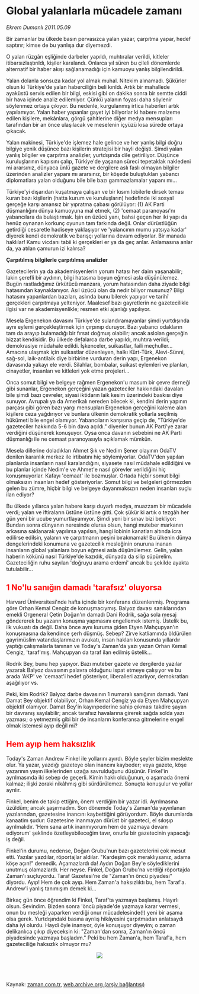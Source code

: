 # Global yalanlarla mücadele zamanı

*Ekrem Dumanlı 2011.05.09*

<td class="columnist-detail">
<p>Bir zamanlar bu ülkede basın pervasızca yalan yazar, çarpıtma yapar, hedef saptırır; kimse de bu yanlışa dur diyemezdi.</p>
<p>
<div id="haberMetinDiv">
<p>O yalan rüzgârı eşliğinde darbeler yapıldı, muhtıralar verildi, kitleler itibarsızlaştırıldı, kişiler karalandı. Onlarca yıl süren bu çileli dönemlerde alternatif bir haber akışı sağlanamadığı için kamuoyu yanlış bilgilendirildi.
<p>Yalan dolanla sonsuza kadar yol almak muhal. Nitekim alınamadı. Şükürler olsun ki Türkiye'de yalan haberciliğin beli kırıldı. Artık bir mahallede ayaküstü servis edilen bir bilgi, eskisi gibi on dakika sonra bir semtte ciddi bir hava içinde analiz edilemiyor. Çünkü yalanın foyası daha söylenir söylenmez ortaya çıkıyor. Bu nedenle, kurgulanmış irtica haberleri artık yapılamıyor. Yalan haber yapanlar gayet iyi biliyorlar ki habere malzeme edilen kişilere, mekânlara, görgü şahitlerine diğer medya mensupları tarafından bir an önce ulaşılacak ve meselenin içyüzü kısa sürede ortaya çıkacak.
<p>Yalan makinesi, Türkiye'de işlemez hale gelince ve her yanlış bilgi doğru bilgiye yenik düşünce bazı kişilerin stratejisi bir hayli değişti. Şimdi yalan yanlış bilgiler ve çarpıtma analizler, yurtdışında dile getiriliyor. Düşünce kuruluşlarının kapısını çalıp, Türkiye'de yaşanan süreci tepetaklak nakledeni mi ararsınız, dünyaca ünlü gazete ve dergilere aslı faslı olmayan bilgiler üzerinden analizler yapanı mı ararsınız, bir köşede buluştukları yabancı diplomatlara yalan olduğunu bile bile bazı gammazlamalar yapanı mı...
<p>Türkiye'yi dışarıdan kuşatmaya çalışan ve bir kısım lobilerle dirsek teması kuran bazı kişilerin (hatta kurum ve kuruluşların) hedefinde iki sosyal gerçeğe karşı amansız bir yıpratma çabası görülüyor: (1) AK Parti düşmanlığını dünya kamuoyuna mal etmek, (2) 'cemaat paranoyası'nı yabancılara da bulaştırmak. İşin en üzücü yanı, bahsi geçen her iki yapı da henüz oynanan korkunç oyunun tam farkında değil. Onlar dürüstlüğün getirdiği cesaretle hadiseye yaklaşıyor ve 'yalancının mumu yatsıya kadar' diyerek kendi demokratik ve barışçı yollarına devam ediyorlar. Bir manada haklılar! Kamu vicdanı tabii ki gerçekleri er ya da geç anlar. Anlamasına anlar da, ya atılan çamurun izi kalırsa?
<p><b>Çarpıtılmış bilgilerle çarpıtılmış analizler
</b>
<p>Gazetecilerin ya da akademisyenlerin yorum hatası her daim yaşanabilir; lakin şerefli bir aydının, bilgi hatasına boyun eğmesi asla düşünülemez. Bugün rastladığımız ürkütücü manzara, yorum hatasından daha ziyade bilgi hatasından kaynaklanıyor. Asıl üzücü olan da nedir biliyor musunuz? Bilgi hatasını yapanlardan bazıları, aslında bunu bilerek yapıyor ve tarihî gerçekleri çarpıtmaya yelteniyor. Maalesef bazı gayretlerin ne gazetecilikle ilgisi var ne akademisyenlikle; resmen etki ajanlığı yapılıyor.
<p>Mesela Ergenekon davasını Türkiye'de sulandıramayanlar şimdi yurtdışında aynı eylemi gerçekleştirmek için çırpınıp duruyor. Bazı yabancı odakların tam da arayıp bulamadığı bir fırsat doğmuş olabilir; ancak aslolan gerçeğin bizzat kendisidir. Bu ülkede defalarca darbe yapıldı, muhtıra verildi; demokrasiye müdahale edildi. İşkenceler, suikastlar, faili meçhuller... Amacına ulaşmak için suikastlar düzenleyen, halkı Kürt-Türk, Alevi-Sünni, sağ-sol, laik-antilaik diye birbirine vurduran derin yapı, Ergenekon davasında yakayı ele verdi. Silahlar, bombalar, suikast eylemleri ve planları, cinayetler, insanları ve kitleleri yok etme projeleri...
<p>Onca somut bilgi ve belgeye rağmen Ergenekon'u masum bir çevre derneği gibi sunanlar, Ergenekon gerçeğini yazan gazeteciler hakkındaki davaları bile şimdi bazı çevreler, siyasi iktidarın laik kesim üzerindeki baskısı diye sunuyor. Avrupalı ya da Amerikalı nereden bilecek ki, kendini derin yapının parçası gibi gören bazı yargı mensupları Ergenekon gerçeğini kaleme alan kişilere ceza yağdırıyor ve bunlara ülkenin demokratik yollarla seçilmiş hükümeti bile engel olamıyor. Yabancıların karşısına geçip de, "Türkiye'de gazeteciler hakkında 5-6 bin dava açıldı." diyenler bunun AK Parti'ye zarar verdiğini düşünerek konuşuyor. Oysa onca davanın sebebini ne AK Parti düşmanlığı ile ne cemaat paranoyasıyla açıklamak mümkün.
<p>Mesela dillerine doladıkları Ahmet Şık ve Nedim Şener olayının OdaTV denilen karanlık merkez ile irtibatını hiç söylemiyorlar. OdaTV'den yapılan planlarda insanların nasıl karalandığını, siyasete nasıl müdahale edildiğini ve bu planlar içinde Nedim'e ve Ahmet'e nasıl görevler verildiğini hiç konuşmuyorlar. Kafayı 'cemaat' ile bozmuşlar. Ortada hiçbir somut bilgi olmaksızın insanları hedef gösteriyorlar. Somut bilgi ve belgeleri görmezden gelen bu zümre, hiçbir bilgi ve belgeye dayanmaksızın neden insanları suçlu ilan ediyor?
<p>Bu ülkede yıllarca yalan habere karşı duyarlı medya, muazzam bir mücadele verdi; yalan ve iftiraların üstüne üstüne gitti. Çok şükür ki artık o tezgâh her gün yeni bir ucube yumurtlayamıyor. Şimdi yeni bir sınav bizi bekliyor: Bundan sonra dünyanın neresinde olursa olsun, hangi muteber markanın arkasına saklanarak yapılırsa yapılsın, hangi lobinin kanatları altında icra edilirse edilsin, yalanın ve çarpıtmanın peşini bırakmamak! Bu ülkenin dünya dengelerindeki konumuna ve gazetecilik mesleğinin onuruna inanan insanların global yalanlara boyun eğmesi asla düşünülemez. Gelin, yalan haberin kökünü nasıl Türkiye'de kazıdık, dünyada da silip süpürelim. Gazeteciliğin ruhu sayılan 'doğruyu arama erdemi' ancak bu şekilde ayakta tutulabilir... 
<h2><font color="#FF0000"><b>1 No'lu sanığın damadı 'tarafsız' oluyorsa</b>
</font></h2>
<p>Harvard Üniversitesi'nde hafta içinde bir konferans düzenlenmiş. Programa göre Orhan Kemal Cengiz de konuşmacıymış. Balyoz davası sanıklarından emekli Orgeneral Çetin Doğan'ın damadı Dani Rodrik, sağa sola mesaj göndererek bu yazarın konuşma yapmasını engellemek istemiş. Üstelik bu, ilk vukuatı da değil. Daha önce aynı kuruma giden Etyen Mahçupyan'ın konuşmasına da kendince şerh düşmüş. Sebep? Zirve katliamında öldürülen gayrimüslim vatandaşlarımızın avukatı, insan hakları konusunda yıllardır yaptığı çalışmalarla tanınan ve Today's Zaman'da yazı yazan Orhan Kemal Cengiz, 'taraf'mış. Mahçupyan da taraf ilan edilmiş üstelik...
<p>Rodrik Bey, bunu hep yapıyor. Bazı muteber gazete ve dergilerde yazılar yazarak Balyoz davasının palavra olduğunu ispat etmeye çalışıyor ve bu arada 'AKP' ve 'cemaat'i hedef gösteriyor, liberalleri azarlıyor, demokratları aşağılıyor vs.
<p>Peki, kim Rodrik? Balyoz darbe davasının 1 numaralı sanığının damadı. Yani Damat Bey objektif olabiliyor, Orhan Kemal Cengiz ya da Etyen Mahçupyan objektif olamıyor. Damat Bey'in kayınpederine sahip çıkması takdire şayan bir davranış sayılabilir; ancak tarafsız havalarına girerek sağda solda yazı yazması; o yetmezmiş gibi bir de insanların konferansa gitmelerine engel olmak istemesi ayıp değil mi?
<p>
<h2><font color="#FF0000"><b>Hem ayıp hem haksızlık</b>
</font></h2>
<p>Today's Zaman Andrew Finkel ile yollarını ayırdı. Böyle şeyler bizim meslekte olur. Ya yazar, yazdığı gazeteye olan inancını kaybeder; veya gazete, köşe yazarının yayın ilkelerinden uzağa savrulduğunu düşünür. Finkel'in ayrılmasında iki sebep de geçerli. Kimin haklı olduğunun, o aşamada önemi kalmaz; ilişki zoraki nikâhmış gibi sürdürülemez. Sonuçta konuşulur ve yollar ayrılır.
<p>Finkel, benim de takip ettiğim, önem verdiğim bir yazar idi. Ayrılmasına üzüldüm; ancak şaşırmadım. Son dönemde Today's Zaman'da yayınlanan yazılarından, gazetesine inancını kaybettiğini görüyordum. Böyle durumlarda kanaatim şudur: Gazetesine inanmayan dürüst bir gazeteci, el sıkışıp ayrılmalıdır. 'Hem sana artık inanmıyorum hem de yazmaya devam ediyorum' şeklinde özetleyebileceğim tavır, onurlu bir gazetecinin yapacağı iş değil.
<p>Finkel'in durumu, nedense, Doğan Grubu'nun bazı gazetelerini çok mesut etti. Yazılar yazdılar, röportajlar aldılar. "Kardeşim çok meraklıysanız, adama köşe açın!" demedik. Açamazlardı da! Aydın Doğan Bey'e söylediklerini unutmuş olamazlardı. Her neyse. Finkel, Doğan Grubu'na verdiği röportajda Zaman'ı suçluyordu. Taraf Gazetesi'ne de "Zaman'ın öncü piyadesi" diyordu. Ayıp! Hem de çok ayıp. Hem Zaman'a haksızlıktı bu, hem Taraf'a. Andrew'i yanlış tanımışım demek ki...
<p>Birkaç gün önce öğrendim ki Finkel, Taraf'ta yazmaya başlamış. Hayırlı olsun. Sevindim. Bizden sonra 'öncü piyade'de yazmaya karar vermesi, onun bu mesleği yaparken verdiği onur mücadelesinde(!) yeni bir aşama olsa gerek. Yurtdışındaki basına ayrılış hikâyesini çarpıtmadan anlatsaydı daha iyi olurdu. Haydi öyle inanıyor, öyle konuşuyor diyeyim; o zaman delikanlıca çıkıp diyeceksin ki: "Zaman'dan sonra, Zaman'ın öncü piyadesinde yazmaya başladım." Peki bu hem Zaman'a, hem Taraf'a, hem gazeteciliğe haksızlık olmuyor mu?
<p>
<p><p align="center"><img border="0" src="http://web.archive.org/web/20110903040632im_/http://medya.zaman.com.tr/2011/05/09/tiraj.jpg"/>
<p></p></p></p></p></p></p></p></p></p></p></p></p></p></p></p></p></p></p></p></p></p></p></div>
</p>


<p><br>
		 </br></p></td>

Kaynak: [zaman.com.tr](http://zaman.com.tr/yazar.do?yazino=1131874), [web.archive.org (arşiv bağlantısı)](http://web.archive.org/web/20110903040632/http://zaman.com.tr:80/yazar.do?yazino=1131874)
